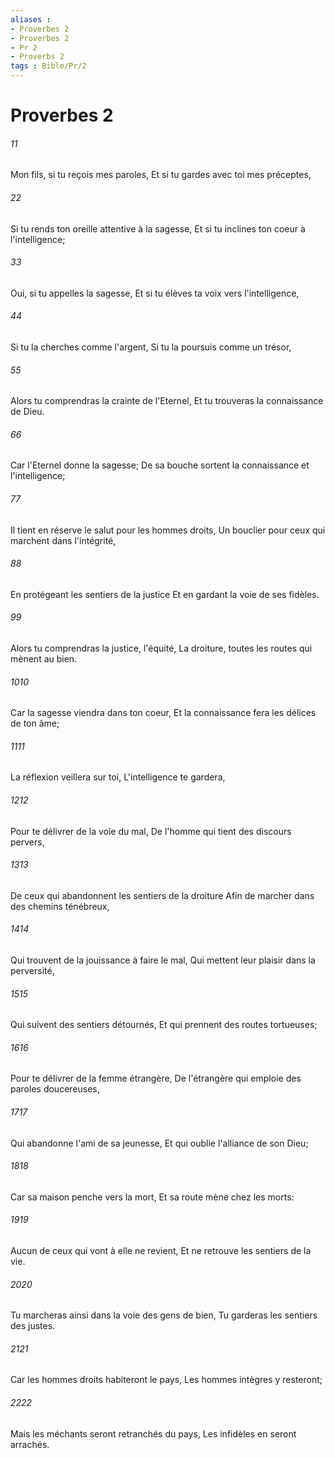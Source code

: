 ```yaml
---
aliases : 
- Proverbes 2
- Proverbes 2
- Pr 2
- Proverbs 2
tags : Bible/Pr/2
---
```


# Proverbes 2

###### 11
Mon fils, si tu reçois mes paroles, Et si tu gardes avec toi mes préceptes,
###### 22
Si tu rends ton oreille attentive à la sagesse, Et si tu inclines ton coeur à l'intelligence;
###### 33
Oui, si tu appelles la sagesse, Et si tu élèves ta voix vers l'intelligence,
###### 44
Si tu la cherches comme l'argent, Si tu la poursuis comme un trésor,
###### 55
Alors tu comprendras la crainte de l'Eternel, Et tu trouveras la connaissance de Dieu.
###### 66
Car l'Eternel donne la sagesse; De sa bouche sortent la connaissance et l'intelligence;
###### 77
Il tient en réserve le salut pour les hommes droits, Un bouclier pour ceux qui marchent dans l'intégrité,
###### 88
En protégeant les sentiers de la justice Et en gardant la voie de ses fidèles.
###### 99
Alors tu comprendras la justice, l'équité, La droiture, toutes les routes qui mènent au bien.
###### 1010
Car la sagesse viendra dans ton coeur, Et la connaissance fera les délices de ton âme;
###### 1111
La réflexion veillera sur toi, L'intelligence te gardera,
###### 1212
Pour te délivrer de la voie du mal, De l'homme qui tient des discours pervers,
###### 1313
De ceux qui abandonnent les sentiers de la droiture Afin de marcher dans des chemins ténébreux,
###### 1414
Qui trouvent de la jouissance à faire le mal, Qui mettent leur plaisir dans la perversité,
###### 1515
Qui suivent des sentiers détournés, Et qui prennent des routes tortueuses;
###### 1616
Pour te délivrer de la femme étrangère, De l'étrangère qui emploie des paroles doucereuses,
###### 1717
Qui abandonne l'ami de sa jeunesse, Et qui oublie l'alliance de son Dieu;
###### 1818
Car sa maison penche vers la mort, Et sa route mène chez les morts:
###### 1919
Aucun de ceux qui vont à elle ne revient, Et ne retrouve les sentiers de la vie.
###### 2020
Tu marcheras ainsi dans la voie des gens de bien, Tu garderas les sentiers des justes.
###### 2121
Car les hommes droits habiteront le pays, Les hommes intègres y resteront;
###### 2222
Mais les méchants seront retranchés du pays, Les infidèles en seront arrachés.
